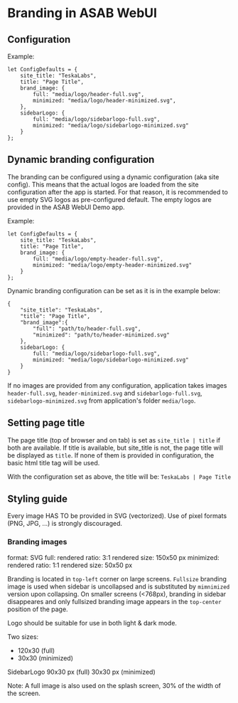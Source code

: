 # Branding in ASAB WebUI

## Configuration

Example:

```
let ConfigDefaults = {
	site_title: "TeskaLabs",
	title: "Page Title",
	brand_image: {
		full: "media/logo/header-full.svg",
		minimized: "media/logo/header-minimized.svg",
	},
	sidebarLogo: {
		full: "media/logo/sidebarlogo-full.svg",
		minimized: "media/logo/sidebarlogo-minimized.svg"
	}
};

```

## Dynamic branding configuration

The branding can be configured using a dynamic configuration (aka site config).
This means that the actual logos are loaded from the site configuration after the app is started.
For that reason, it is recommended to use empty SVG logos as pre-configured default.
The empty logos are provided in the ASAB WebUI Demo app.

Example:

```
let ConfigDefaults = {
	site_title: "TeskaLabs",
	title: "Page Title",
	brand_image: {
		full: "media/logo/empty-header-full.svg",
		minimized: "media/logo/empty-header-minimized.svg"
	}
};

```

Dynamic branding configuration can be set as it is in the example below:

```
{
	"site_title": "TeskaLabs",
	"title": "Page Title",
	"brand_image":{
		"full": "path/to/header-full.svg",
		"minimized": "path/to/header-minimized.svg"
	},
	sidebarLogo: {
		full: "media/logo/sidebarlogo-full.svg",
		minimized: "media/logo/sidebarlogo-minimized.svg"
	}
}
```
If no images are provided from any configuration, application takes images `header-full.svg`, `header-minimized.svg` and 
`sidebarlogo-full.svg`, `sidebarlogo-minimized.svg` from application's folder `media/logo`.

## Setting page title
The page title (top of browser and on tab) is set as `site_title | title` if both are available.
If title is available, but site_title is not, the page title will be displayed as `title`.
If none of them is provided in configuration, the basic html title tag will be used.

With the configuration set as above, the title will be: `TeskaLabs | Page Title`


## Styling guide

Every image HAS TO be provided in SVG (vectorized).
Use of pixel formats (PNG, JPG, ...) is strongly discouraged.

### Branding images

format: SVG
full:
	rendered ratio: 3:1
	rendered size: 150x50 px
minimized:
	rendered ratio: 1:1
	rendered size: 50x50 px

Branding is located in `top-left` corner on large screens. `Fullsize` branding image is used when sidebar is uncollapsed and is substituted by `mimnimized` version upon collapsing. On smaller screens (<768px), branding in sidebar disappeares and only fullsized branding image appears in the `top-center` position of the page.

Logo should be suitable for use in both light & dark mode. 

Two sizes:

 * 120x30 (full)
 * 30x30 (minimized)


SidebarLogo
90x30 px (full)
30x30 px (minimized)

Note: A full image is also used on the splash screen, 30% of the width of the screen.
